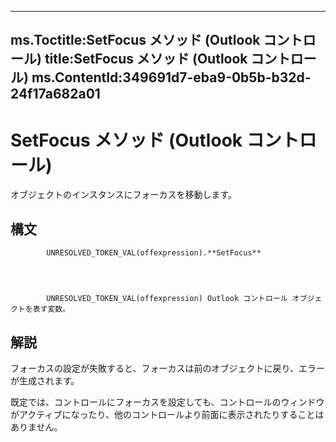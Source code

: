 

---
ms.Toctitle:SetFocus メソッド (Outlook コントロール)
title:SetFocus メソッド (Outlook コントロール)
ms.ContentId:349691d7-eba9-0b5b-b32d-24f17a682a01
---
# SetFocus メソッド (Outlook コントロール)




オブジェクトのインスタンスにフォーカスを移動します。

## 構文

            UNRESOLVED_TOKEN_VAL(offexpression).**SetFocus**




            UNRESOLVED_TOKEN_VAL(offexpression) Outlook コントロール オブジェクトを表す変数。



## 解説
フォーカスの設定が失敗すると、フォーカスは前のオブジェクトに戻り、エラーが生成されます。



既定では、コントロールにフォーカスを設定しても、コントロールのウィンドウがアクティブになったり、他のコントロールより前面に表示されたりすることはありません。




